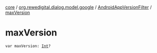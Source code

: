[core](../../index.md) / [org.rewedigital.dialog.model.google](../index.md) / [AndroidAppVersionFilter](index.md) / [maxVersion](./max-version.md)

# maxVersion

`var maxVersion: `[`Int`](https://kotlinlang.org/api/latest/jvm/stdlib/kotlin/-int/index.html)`?`